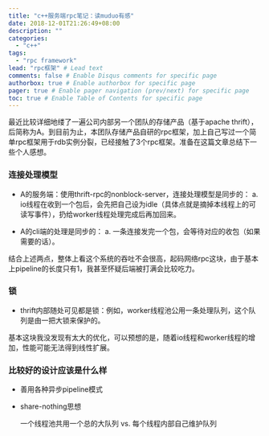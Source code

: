 ```yaml
---
title: "c++服务端rpc笔记：读muduo有感"
date: 2018-12-01T21:26:49+08:00
description: ""
categories:
  - "c++"
tags:
  - "rpc framework"
lead: "rpc框架" # Lead text
comments: false # Enable Disqus comments for specific page
authorbox: true # Enable authorbox for specific page
pager: true # Enable pager navigation (prev/next) for specific page
toc: true # Enable Table of Contents for specific page
---
```


最近比较详细地缕了一遍公司内部另一个团队的存储产品（基于apache thrift），后简称为A。到目前为止，本团队存储产品自研的rpc框架，加上自己写过一个简单rpc框架用于rdb实例分裂，已经接触了3个rpc框架。准备在这篇文章总结下一些个人感想。

### 连接处理模型

- A的服务端：使用thrift-rpc的nonblock-server，连接处理模型是同步的：
  a. io线程在收到一个包后，会先把自己设为idle（具体点就是摘掉本线程上的可读写事件），扔给worker线程处理完成后再加回来。

- A的cli端的处理是同步的：
  a. 一条连接发完一个包，会等待对应的收包（如果需要的话）。

结合上述两点，整体上看这个系统的吞吐不会很高，起码网络rpc这块，由于基本上pipeline的长度只有1，我甚至怀疑后端被打满会比较吃力。

### 锁

- thrift内部随处可见都是锁：例如，worker线程池公用一条处理队列，这个队列是由一把大锁来保护的。

基本这块我没发现有太大的优化，可以预想的是，随着io线程和worker线程的增加，性能可能无法得到线性扩展。

### 比较好的设计应该是什么样

- 善用各种异步pipeline模式


- share-nothing思想

  一个线程池共用一个总的大队列 vs. 每个线程内部自己维护队列